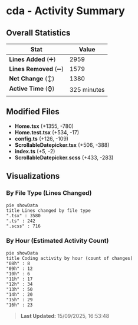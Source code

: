 # cda - Activity Summary 

## Overall Statistics

| Stat                   | Value                                                             |
| ---------------------- | ----------------------------------------------------------------- |
| **Lines Added** (➕)   | 2959                                          |
| **Lines Removed** (➖) | 1579                                        |
| **Net Change** (↕)    | 1380                |
| **Active Time** (⌚)   | 325 minutes |


## Modified Files
- **Home.tsx** (+1355, -780)
- **Home.test.tsx** (+534, -17)
- **config.ts** (+126, -109)
- **ScrollableDatepicker.tsx** (+506, -388)
- **index.ts** (+5, -2)
- **ScrollableDatepicker.scss** (+433, -283)

## Visualizations

### By File Type (Lines Changed)

```mermaid
pie showData
title Lines changed by file type
".tsx" : 3580
".ts" : 242
".scss" : 716
```

### By Hour (Estimated Activity Count)

```mermaid
pie showData
title Coding activity by hour (count of changes)
"08h" : 8
"09h" : 12
"10h" : 6
"11h" : 17
"12h" : 34
"13h" : 50
"14h" : 20
"15h" : 29
"16h" : 23
```


> **Last Updated:** 15/09/2025, 16:53:48